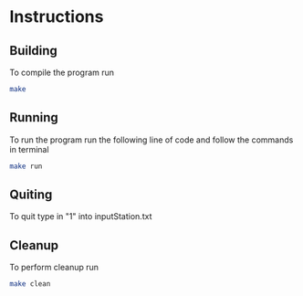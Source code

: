 # Instructions
## Building
To compile the program run
```bash
make
```
## Running 
To run the program run the following line of code and follow the commands in terminal
```bash
make run
```

## Quiting
To quit type in "1" into inputStation.txt

## Cleanup
To perform cleanup run 
```bash
make clean
```
